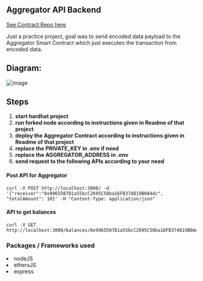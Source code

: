 ## Aggregator API Backend

<a href="https://github.com/ammarhaiderak/AggregatorContract/">See Contract Repo here</a>

Just a practice project, 
goal was to send encoded data payload to the Aggregator Smart Contract which just executes the transaction from encoded data.
<br/>


## Diagram:
![image](https://user-images.githubusercontent.com/41574130/212214598-22d8824c-e7e2-49b1-bca3-380e3de99212.png)




## Steps
1. **start hardhat project**
2. **run forked node according to instructions given in Readme of that project**
3. **deploy the Aggregator Contract according to instructions given in Readme of that project**
4. **replace the PRIVATE_KEY in .env if need**
5. **replace the AGGREGATOR_ADDRESS in .env**
6. **send request to the following APIs according to your need**


#### Post API for Aggregator

```
curl -X POST http://localhost:3000/ -d '{"receiver":"0x9965507D1a55bcC2695C58ba16FB37d819B0A4dc", "totalAmount": 10}' -H "Content-Type: application/json"
```

#### API to get balances

```
curl -X GET http://localhost:3000/balances/0x9965507D1a55bcC2695C58ba16FB37d819B0A4dc
```

### Packages / Frameworks used
<li>nodeJS</li>
<li>ethersJS</li>
<li>express</li>
